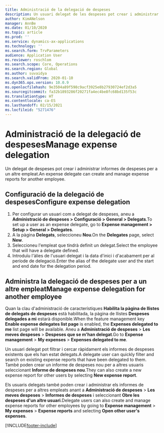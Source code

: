 ```yaml
---
title: Administració de la delegació de despeses
description: Un usuari delegat de les despeses pot crear i administrar informes de despeses per a un altre empleat de l'organització.
author: KimANelson
manager: AnnBe
ms.date: 01/10/2020
ms.topic: article
ms.prod: ''
ms.service: dynamics-ax-applications
ms.technology: ''
ms.search.form: TrvParameters
audience: Application User
ms.reviewer: roschlom
ms.search.scope: Core, Operations
ms.search.region: Global
ms.author: suvaidya
ms.search.validFrom: 2020-01-10
ms.dyn365.ops.version: 10.0.9
ms.openlocfilehash: 9e3504a89f598c9acf3925e8b27930724ef2d3a5
ms.sourcegitcommit: fa32b1893286f20271fa4ec4be8fc68bd135f53c
ms.translationtype: HT
ms.contentlocale: ca-ES
ms.lasthandoff: 02/15/2021
ms.locfileid: "5271476"
---
```

# <a name="manage-expense-delegation"></a><span data-ttu-id="a3a41-103">Administració de la delegació de despeses</span><span class="sxs-lookup"><span data-stu-id="a3a41-103">Manage expense delegation</span></span>

<span data-ttu-id="a3a41-104">Un delegat de despeses pot crear i administrar informes de despeses per a un altre empleat.</span><span class="sxs-lookup"><span data-stu-id="a3a41-104">An expense delegate can create and manage expense reports for another employee.</span></span>

## <a name="configure-expense-delegation"></a><span data-ttu-id="a3a41-105">Configuració de la delegació de despeses</span><span class="sxs-lookup"><span data-stu-id="a3a41-105">Configure expense delegation</span></span>

1. <span data-ttu-id="a3a41-106">Per configurar un usuari com a delegat de despeses, aneu a **Administració de despeses > Configuració > General > Delegats**.</span><span class="sxs-lookup"><span data-stu-id="a3a41-106">To set up a user as an expense delegate, go to **Expense management > Setup > General > Delegates**.</span></span>
2. <span data-ttu-id="a3a41-107">A la pàgina **Delegats**, seleccioneu **Nou**.</span><span class="sxs-lookup"><span data-stu-id="a3a41-107">On the **Delegates** page, select **New**.</span></span>
3. <span data-ttu-id="a3a41-108">Seleccioneu l'empleat que tindrà definit un delegat.</span><span class="sxs-lookup"><span data-stu-id="a3a41-108">Select the employee that will have a delegate defined.</span></span> 
4. <span data-ttu-id="a3a41-109">Introduïu l'àlies de l'usuari delegat i la data d'inici i d'acabament per al període de delegació.</span><span class="sxs-lookup"><span data-stu-id="a3a41-109">Enter the alias of the delegate user and the start and end date for the delegation period.</span></span>

## <a name="manage-expense-delegation-for-another-employee"></a><span data-ttu-id="a3a41-110">Administra la delegació de despeses per a un altre empleat</span><span class="sxs-lookup"><span data-stu-id="a3a41-110">Manage expense delegation for another employee</span></span>

<span data-ttu-id="a3a41-111">Quan la clau d'administració de característiques **Habilita la pàgina de llistes de delegats de despeses** està habilitada, la pàgina de llistes **Despeses delegades a mi** estarà disponible.</span><span class="sxs-lookup"><span data-stu-id="a3a41-111">When the feature management key **Enable expense delegates list page** is enabled, the **Expenses delegated to me** list page will be available.</span></span> <span data-ttu-id="a3a41-112">Aneu a **Administració de despeses** > **Les meves despeses** > **Despeses que se m'han delegat**.</span><span class="sxs-lookup"><span data-stu-id="a3a41-112">Go to **Expense management** > **My expenses** > **Expenses delegated to me**.</span></span>

<span data-ttu-id="a3a41-113">Un usuari delegat pot filtrar i cercar ràpidament els informes de despeses existents que els han estat delegats.</span><span class="sxs-lookup"><span data-stu-id="a3a41-113">A delegate user can quickly filter and search on existing expense reports that have been delegated to them.</span></span> <span data-ttu-id="a3a41-114">També poden crear un informe de despeses nou per a altres usuaris seleccionant **Informe de despeses nou**.</span><span class="sxs-lookup"><span data-stu-id="a3a41-114">They can also create a new expense report for other users by selecting **New expense report**.</span></span>

<span data-ttu-id="a3a41-115">Els usuaris delegats també poden crear i administrar els informes de despeses per a altres empleats anant a **Administració de despeses** > **Les meves despeses** > **Informes de despeses** i seleccionant **Obre les despeses d'un altre usuari**.</span><span class="sxs-lookup"><span data-stu-id="a3a41-115">Delegate users can also create and manage expense reports for other employees by going to **Expense management** > **My expenses** > **Expense reports** and selecting **Open other user's expenses**.</span></span>


[!INCLUDE[footer-include](../includes/footer-banner.md)]